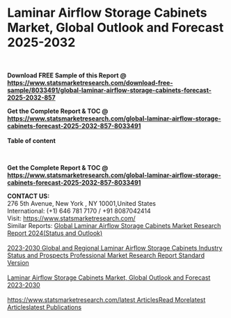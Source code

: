 <h1>Laminar Airflow Storage Cabinets Market, Global Outlook and Forecast 2025-2032</h1><br/><p><strong>Download FREE Sample of this Report @ <a href="https://www.statsmarketresearch.com/download-free-sample/8033491/global-laminar-airflow-storage-cabinets-forecast-2025-2032-857">https://www.statsmarketresearch.com/download-free-sample/8033491/global-laminar-airflow-storage-cabinets-forecast-2025-2032-857</a></strong></p><div><b>Get the Complete Report & TOC @ <a href="https://www.statsmarketresearch.com/global-laminar-airflow-storage-cabinets-forecast-2025-2032-857-8033491">https://www.statsmarketresearch.com/global-laminar-airflow-storage-cabinets-forecast-2025-2032-857-8033491</a></b></div><br><b>Table of content</b><p><br><div><b>Get the Complete Report & TOC @ <a href="https://www.statsmarketresearch.com/global-laminar-airflow-storage-cabinets-forecast-2025-2032-857-8033491">https://www.statsmarketresearch.com/global-laminar-airflow-storage-cabinets-forecast-2025-2032-857-8033491</a></b></div></p> <b>CONTACT US:</b><br>276 5th Avenue, New York , NY 10001,United States<br>International: (+1) 646 781 7170 / +91 8087042414<br>Visit: <a href="https://www.statsmarketresearch.com/">https://www.statsmarketresearch.com/</a><br>Similar Reports: <a href="https://www.statsmarketresearch.com/global-laminar-airflow-storage-cabinets-forecast-2025-2032-857-8033491">Global Laminar Airflow Storage Cabinets Market Research Report 2024(Status and Outlook)</a><br/><br/><a href="https://www.statsmarketresearch.com/global-laminar-airflow-storage-cabinets-forecast-2025-2032-857-8033491">2023-2030 Global and Regional Laminar Airflow Storage Cabinets Industry Status and Prospects Professional Market Research Report Standard Version</a><br/><br/><a href="https://www.statsmarketresearch.com/global-laminar-airflow-storage-cabinets-forecast-2025-2032-857-8033491">Laminar Airflow Storage Cabinets Market, Global Outlook and Forecast 2023-2030</a><br/><br/><a href="https://gyeongbokgung.com">https://www.statsmarketresearch.com/</a><a href="https://hallyeomaritime.com">latest Articles</a><a href="https://jingwansa.com">Read More</a><a href=https://nguoiviet.jp/">latest Articles</a><a href="https://www.intelmarketresearch.com/">latest Publications</a>